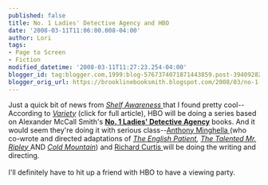 ```yaml
---
published: false
title: No. 1 Ladies' Detective Agency and HBO
date: '2008-03-11T11:06:00.008-04:00'
author: Lori
tags:
- Page to Screen
- Fiction
modified_datetime: '2008-03-11T11:27:23.254-04:00'
blogger_id: tag:blogger.com,1999:blog-5767374071871443859.post-3940928248195454423
blogger_orig_url: https://brooklinebooksmith.blogspot.com/2008/03/no-1-ladies-detective-agency-and-hbo.html
---
```


Just a quick bit of news from <a href="https://news.shelf-awareness.com/nview.jsp?appid=411&amp;j=423739"><em>Shelf Awareness</em> </a>that I found pretty cool--According to <a href="https://www.variety.com/article/VR1117982157.html?categoryid=14&amp;cs=1"><em>Variety</em></a> (click for full article), HBO will be doing a series based on Alexander McCall Smith's <strong><a href="https://brookline.booksense.com/NASApp/store/Product?s=showproduct&amp;isbn=9781400034772">No. 1 Ladies' Detective Agency</a></strong> books. And it would seem they're doing it with serious class--<a href="https://imdb.com/name/nm0005237/">Anthony Minghella </a>(who co-wrote and directed adaptations of <em><a href="https://brookline.booksense.com/NASApp/store/Product?s=showproduct&amp;isbn=9780679745204">The English Patient</a>, <a href="https://brookline.booksense.com/NASApp/store/Product?s=showproduct&amp;isbn=9780393332148">The Talented Mr. Ripley</a></em><a href="https://brookline.booksense.com/NASApp/store/Product?s=showproduct&amp;isbn=9780393332148"> </a>AND <em><a href="https://brookline.booksense.com/NASApp/store/Product?s=showproduct&amp;isbn=9780802142849">Cold Mountain</a></em>) and <a href="https://imdb.com/name/nm0193485/">Richard Curtis </a>will be doing the writing and directing.<br /><br />I'll definitely have to hit up a friend with HBO to have a viewing party.